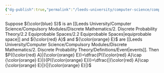 ```yaml
---
{"dg-publish":true,"permalink":"/leeds-university/computer-science/compulsory-modules/discrete-mathematics/2-discrete-probability-theory/theorems/theorem-2-3/","tags":["Theorem"]}
---
```


Suppose ${\color{blue} S}$ is an [[Leeds University/Computer Science/Compulsory Modules/Discrete Mathematics/2. Discrete Probability Theory/2.2 Equiprobable Spaces/2.2 Equiprobable Spaces\|equiprobable space]] and ${\color{red} A}$ and ${\color{orange} E}$ are [[Leeds University/Computer Science/Compulsory Modules/Discrete Mathematics/2. Discrete Probability Theory/Definitions/Event\|events]]. Then $P({\color{red} A}|{\color{orange} E})=\dfrac{P({\color{red} A}\cap {\color{orange} E})}{P({\color{orange} E})}=\dfrac{|{\color{red} A}\cap {\color{orange} E}|}{|{\color{orange} E}|}$

